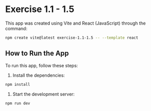 # Exercise 1.1 - 1.5

This app was created using Vite and React (JavaScript) through the command:

```bash
npm create vite@latest exercise-1.1-1.5 -- --template react
```

## How to Run the App

To run this app, follow these steps:

1. Install the dependencies:

```bash
npm install
```

1. Start the development server:

```bash
npm run dev
```

